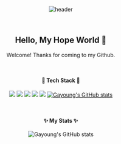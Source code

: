 <div align='center'>
	
![header](https://capsule-render.vercel.app/api?type=Waving&color=8977AD&height=370&section=header&text=Gayoung's%20GitHub&animation=fadeIn&fontColor=ffffff&fontSize=80)
	
<br/>
	
## Hello, My Hope World 👋 
Welcome! Thanks for coming to my Github.
  
<br/>
  
#### 🌱 Tech Stack 🌱
<img src="https://img.shields.io/badge/Flutter-02569B?style=flat&logo=Flutter&logoColor=white"> <img src="https://img.shields.io/badge/JavaScript-F7DF1E?style=flat&logo=JavaScript&logoColor=white">  <img src="https://img.shields.io/badge/CSS3-1572B6?style=flat&logo=CSS3&logoColor=white"> <img src="https://img.shields.io/badge/HTML5-E34F26?style=flat&logo=HTML5&logoColor=white"> <img src="https://img.shields.io/badge/GitHub-181717?style=flat&logo=GitHub&logoColor=white">
[![Gayoung's GitHub stats](https://github-readme-stats.vercel.app/api?username=Gayoung)](https://github.com/gayoung0316/github-readme-stats)

  
<br/>
  
#### ✨ My Stats ✨
![Gayoung's GitHub stats](https://github-readme-stats.vercel.app/api?username=gayoung0316&show_icons=true)
</div>

<!--
**gayoung0316/gayoung0316** is a ✨ _special_ ✨ repository because its `README.md` (this file) appears on your GitHub profile.

Here are some ideas to get you started:

- 🔭 I’m currently working on ...
- 🌱 I’m currently learning ...
- 👯 I’m looking to collaborate on ...
- 🤔 I’m looking for help with ...
- 💬 Ask me about ...
- 📫 How to reach me: ...
- 😄 Pronouns: ...
- ⚡ Fun fact: ...
-->
